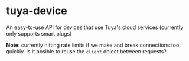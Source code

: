 # tuya-device
An easy-to-use API for devices that use Tuya's cloud services (currently only supports smart plugs)

**Note**: currently hitting rate limits if we make and break connections too quickly.  Is it posible to reuse the `client` object between requests?
